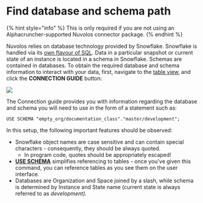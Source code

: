 # Find database and schema path

{% hint style="info" %}
This is only required if you are not using an Alphacruncher-supported Nuvolos connector package.
{% endhint %}

Nuvolos relies on database technology provided by Snowflake. Snowflake is handled via its [own flavour of SQL](https://docs.snowflake.net/manuals/sql-reference-commands.html).  Data in a particular snapshot or current state of an instance is located in a schema in Snowflake. Schemas are contained in databases. To obtain the required database and schema information to interact with your data, first, navigate to the [table view](../view-tables.md), and click the **CONNECTION GUIDE** button:

![](<../../../.gitbook/assets/Screen Shot 2020-03-17 at 1.22.49 PM.png>)

The Connection guide provides you with information regarding the database and schema you will need to use in the form of a statement such as:

```
USE SCHEMA "empty_org/documentation_class"."master/development";
```

In this setup, the following important features should be observed:

* Snowflake object names are case sensitive and can contain special characters - consequently, they should be always quoted.
  * In program code, quotes should be appropriately escaped!
* [**USE SCHEMA**](https://docs.snowflake.net/manuals/sql-reference/sql/use-schema.html) simplifies referencing to tables - once you've given this command, you can reference tables as you see them on the user interface.
* Databases are Organization and Space joined by a slash, while schema is determined by Instance and State name (current state is always referred to as _development)._

